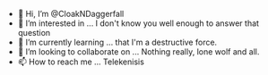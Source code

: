 - 👋 Hi, I’m @CloakNDaggerfall
- 👀 I’m interested in ... I don't know you well enough to answer that question
- 🌱 I’m currently learning ... that I'm a destructive force.
- 💞️ I’m looking to collaborate on ... Nothing really, lone wolf and all.
- 📫 How to reach me ... Telekenisis

<!--
I'm just a person. Nothing special about me. A motorhead that's a fan of Motorhead. A fan of Jeff Minter and psychoactives. I believe that everyone has or should have a freedom of choice. Every project I've ever worked on had ended without a choice. This time that changes. I'm trying to break computing from the grip of monotony, corporate sanitation, censorship. Some of the greatest innovations happen after a 5 day bender, right after The shadows have gone to sleep. Programming has gone worse than soft, it's gone corporate. Boards of morons decide what will and will not exist because of their corporate messaging and level of brainwashing at college. The stuff here isn't going to blow you away, It's more than likely be some of the most inane trash you've seen. Innovation from bare bones up. We must go to it's basic form and see what all we can accomplish. My first OS? PC GEOS. An awesome OS that time seemingly forgot.  z-->
